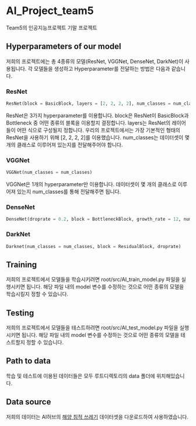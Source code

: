 # AI_Project_team5
Team5의 인공지능프로젝트 기말 프로젝트

## Hyperparameters of our model
저희의 프로젝트에는 총 4종류의 모델(ResNet, VGGNet, DenseNet, DarkNet)이 사용됩니다.
각 모델들을 생성하고 Hyperparameter를 전달하는 방법은 다음과 같습니다.

### ResNet
```Python
ResNet(block = BasicBlock, layers = [2, 2, 2, 2], num_classes = num_classes)
```
ResNet은 3가지 hyperparameter를 이용합니다. block은 ResNet이 BasicBlock과 Bottleneck 중 어떤 종류의 블록을 이용할지 결정합니다. layers는 ResNet의 레이어들이 어떤 식으로 구성될지 정합니다. 우리의 프로젝트에서는 가장 기본적인 형태의 ResNet을 사용하기 위해 [2, 2, 2, 2]를 이용했습니다. num_classes는 데이터셋이 몇 개의 클래스로 이루어져 있는지를 전달해주어야 합니다.

### VGGNet
```Python
VGGNet(num_classes = num_classes)
```
VGGNet은 1개의 hyperparameter만 이용합니다. 데이터셋이 몇 개의 클래스로 이루어져 있는지 num_classes를 통해 전달해주면 됩니다.

### DenseNet
```Python
DenseNet(droprate = 0.2, block = BottleneckBlock, growth_rate = 12, num_classes=num_classes)
```

### DarkNet
```Python
Darknet(num_classes = num_classes, block = ResidualBlock, droprate)
```

## Training
저희의 프로젝트에서 모델들을 학습시키려면 root/src/AI_train_model.py 파일을 실행시키면 됩니다.
해당 파일 내의 model 변수를 수정하는 것으로 어떤 종류의 모델을 학습시킬지 정할 수 있습니다.

## Testing
저희의 프로젝트에서 모델들을 테스트하려면 root/src/AI_test_model.py 파일을 실행시키면 됩니다. 해당 파일 내의 model 변수를 수정하는 것으로 어떤 종류의 모델을 테스트할지 정할 수 있습니다.

## Path to data
학습 및 테스트에 이용된 데이터들은 모두 루트디렉토리의 data 폴더에 위치해있습니다.

## Data source
저희의 데이터는 AI허브의 [해양 침적 쓰레기](https://aihub.or.kr/aidata/30754) 데이터셋을 다운로드하여 사용하였습니다.
